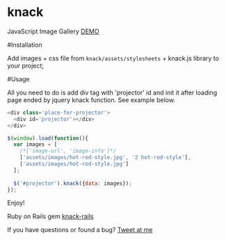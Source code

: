 # knack
JavaScript Image Gallery
[DEMO](http://evrybiont.github.io/knack/)

#Installation

Add images + css file from `knack/assets/stylesheets` + knack.js library to your project;

#Usage

All you need to do is add div tag with 'projector' id and init it after loading page ended by jquery knack function. See example below.

```javascript
<div class='place-for-projector'>
  <div id='projector'></div>
</div>

$(window).load(function(){
  var images = [
    /*['image-url', 'image-info']*/
    ['assets/images/hot-rod-style.jpg', '2 hot-rod-style'],
    ['assets/images/hot-rod-style.jpg']
  ];
    
  $('#projector').knack({data: images});
});
```

Enjoy!

Ruby on Rails gem [knack-rails](https://github.com/evrybiont/knack-rails)

If you have questions or found a bug? [Tweet at me](https://twitter.com/StadnikSasha)
